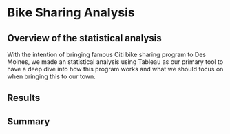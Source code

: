 # Bike Sharing Analysis
## Overview of the statistical analysis
With the intention of bringing famous Citi bike sharing program to Des Moines, we made an statistical analysis using Tableau as our primary tool to have a deep dive into how this program works and what we should focus on when bringing this to our town.

## Results
<div class='tableauPlaceholder' id='viz1640102206109' style='position: relative'><object class='tableauViz'  style='display:none;'><param name='host_url' value='https%3A%2F%2Fpublic.tableau.com%2F' /> <param name='embed_code_version' value='3' /> <param name='path' value='views&#47;bikesharing_challenge_16398460529270&#47;CitiBikeSharing?:language=es-ES&amp;:embed=true' /> <param name='toolbar' value='yes' /><param name='animate_transition' value='yes' /><param name='display_static_image' value='yes' /><param name='display_spinner' value='yes' /><param name='display_overlay' value='yes' /><param name='display_count' value='yes' /><param name='language' value='es-ES' /></object></div>                <script type='text/javascript'>                    var divElement = document.getElementById('viz1640102206109');                    var vizElement = divElement.getElementsByTagName('object')[0];                    vizElement.style.width='1000px';vizElement.style.height='827px';                    var scriptElement = document.createElement('script');                    scriptElement.src = 'https://public.tableau.com/javascripts/api/viz_v1.js';                    vizElement.parentNode.insertBefore(scriptElement, vizElement);                </script>

## Summary

